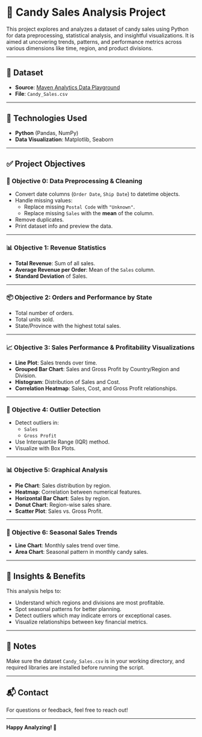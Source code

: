 # 🍬 Candy Sales Analysis Project

This project explores and analyzes a dataset of candy sales using Python for data preprocessing, statistical analysis, and insightful visualizations. It is aimed at uncovering trends, patterns, and performance metrics across various dimensions like time, region, and product divisions.

---

## 📁 Dataset

- **Source**: [Maven Analytics Data Playground](https://mavenanalytics.io/data-playground)
- **File**: `Candy_Sales.csv`

---

## 🔧 Technologies Used

- **Python** (Pandas, NumPy)
- **Data Visualization**: Matplotlib, Seaborn

---

## ✅ Project Objectives

### 🧹 Objective 0: Data Preprocessing & Cleaning

- Convert date columns (`Order Date`, `Ship Date`) to datetime objects.
- Handle missing values:
  - Replace missing `Postal Code` with `"Unknown"`.
  - Replace missing `Sales` with the **mean** of the column.
- Remove duplicates.
- Print dataset info and preview the data.

---

### 📊 Objective 1: Revenue Statistics

- **Total Revenue**: Sum of all sales.
- **Average Revenue per Order**: Mean of the `Sales` column.
- **Standard Deviation** of Sales.

---

### 📦 Objective 2: Orders and Performance by State

- Total number of orders.
- Total units sold.
- State/Province with the highest total sales.

---

### 📈 Objective 3: Sales Performance & Profitability Visualizations

- **Line Plot**: Sales trends over time.
- **Grouped Bar Chart**: Sales and Gross Profit by Country/Region and Division.
- **Histogram**: Distribution of Sales and Cost.
- **Correlation Heatmap**: Sales, Cost, and Gross Profit relationships.

---

### 🚨 Objective 4: Outlier Detection

- Detect outliers in:
  - `Sales`
  - `Gross Profit`
- Use Interquartile Range (IQR) method.
- Visualize with Box Plots.

---

### 📊 Objective 5: Graphical Analysis

- **Pie Chart**: Sales distribution by region.
- **Heatmap**: Correlation between numerical features.
- **Horizontal Bar Chart**: Sales by region.
- **Donut Chart**: Region-wise sales share.
- **Scatter Plot**: Sales vs. Gross Profit.

---

### 📆 Objective 6: Seasonal Sales Trends

- **Line Chart**: Monthly sales trend over time.
- **Area Chart**: Seasonal pattern in monthly candy sales.

---

## 📌 Insights & Benefits

This analysis helps to:
- Understand which regions and divisions are most profitable.
- Spot seasonal patterns for better planning.
- Detect outliers which may indicate errors or exceptional cases.
- Visualize relationships between key financial metrics.

---

## 📎 Notes

Make sure the dataset `Candy_Sales.csv` is in your working directory, and required libraries are installed before running the script.

---

## 📬 Contact

For questions or feedback, feel free to reach out!

---

**Happy Analyzing! 🍭**
